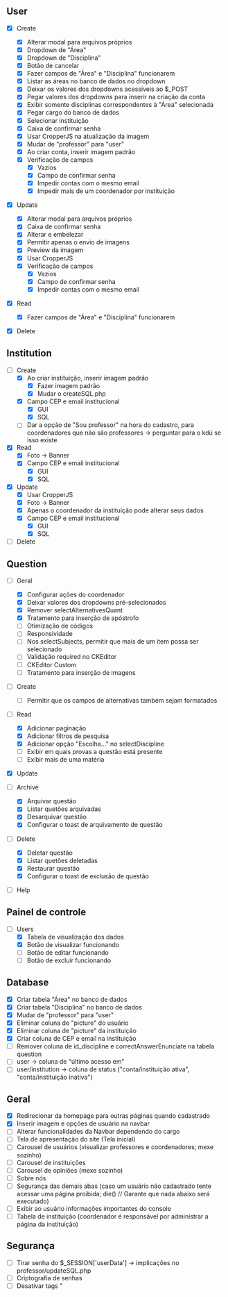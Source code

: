 ## User
- [X] Create
	- [X] Alterar modal para arquivos próprios
	- [X] Dropdown de "Área"
	- [X] Dropdown de "Disciplina"
	- [X] Botão de cancelar
	- [X] Fazer campos de "Área" e "Disciplina" funcionarem
	- [X] Listar as áreas no banco de dados no dropdown
	- [X] Deixar os valores dos dropdowns acessíveis ao $_POST
	- [X] Pegar valores dos dropdowns para inserir na criação da conta
	- [X] Exibir somente disciplinas correspondentes à "Área" selecionada
	- [X] Pegar cargo do banco de dados
	- [X] Selecionar instituição
	- [X] Caixa de confirmar senha
	- [X] Usar CropperJS na atualização da imagem
	- [X] Mudar de "professor" para "user"
	- [X] Ao criar conta, inserir imagem padrão	
	- [X] Verificação de campos
		- [X] Vazios
		- [X] Campo de confirmar senha
		- [X] Impedir contas com o mesmo email
		- [X] Impedir mais de um coordenador por instituição
	
- [X] Update
	- [X] Alterar modal para arquivos próprios
	- [X] Caixa de confirmar senha
	- [X] Alterar e embelezar
	- [X] Permitir apenas o envio de imagens
	- [X] Preview da imagem
	- [X] Usar CropperJS
	- [X] Verificação de campos
		- [X] Vazios
		- [X] Campo de confirmar senha
		- [X] Impedir contas com o mesmo email

- [X] Read
	- [X] Fazer campos de "Área" e "Disciplina" funcionarem

- [X] Delete


## Institution
- [ ] Create
	- [X] Ao criar instituição, inserir imagem padrão
		- [X] Fazer imagem padrão
		- [X] Mudar o createSQL.php
	- [X] Campo CEP e email institucional
		- [X] GUI
		- [X] SQL

	- [ ] Dar a opção de "Sou professor" na hora do cadastro, para coordenadores que não são professores -> perguntar para o kdú se isso existe

- [X] Read
	- [X] Foto -> Banner
	- [X] Campo CEP e email institucional
		- [X] GUI
		- [X] SQL

- [X] Update
	- [X] Usar CropperJS
	- [X] Foto -> Banner
	- [X] Apenas o coordenador da instituição pode alterar seus dados
	- [X] Campo CEP e email institucional
		- [X] GUI
		- [X] SQL

- [ ] Delete

## Question
- [ ] Geral
	- [X] Configurar ações do coordenador
	- [X] Deixar valores dos dropdowns pré-selecionados
	- [X] Remover selectAlternativesQuant
	- [X] Tratamento para inserção de apóstrofo
	- [ ] Otimização de códigos
	- [ ] Responsividade
	- [ ] Nos selectSubjects, permitir que mais de um item possa ser selecionado
	- [ ] Validação required no CKEditor
	- [ ] CKEditor Custom
	- [ ] Tratamento para inserção de imagens

- [ ] Create
	- [ ] Permitir que os campos de alternativas também sejam formatados

- [ ] Read
	- [X] Adicionar paginação
	- [X] Adicionar filtros de pesquisa
	- [X] Adicionar opção "Escolha..." no selectDiscipline
	- [ ] Exibir em quais provas a questão está presente
	- [ ] Exibir mais de uma matéria
	
- [X] Update

- [ ] Archive
	- [X] Arquivar questão
	- [X] Listar quetões arquivadas
	- [X] Desarquivar questão
	- [X] Configurar o toast de arquivamento de questão

- [ ] Delete
	- [X] Deletar questão
	- [X] Listar quetões deletadas
	- [X] Restaurar questão
	- [X] Configurar o toast de exclusão de questão

- [ ] Help

## Painel de controle
- [ ] Users
	- [X] Tabela de visualização dos dados
	- [X] Botão de visualizar funcionando
	- [ ] Botão de editar funcionando
	- [ ] Botão de excluir funcionando

## Database

- [X] Criar tabela "Área" no banco de dados
- [X] Criar tabela "Disciplina" no banco de dados
- [X] Mudar de "professor" para "user"
- [X] Eliminar coluna de "picture" do usuário
- [X] Eliminar coluna de "picture" da instituição
- [X] Criar coluna de CEP e email na instituição
- [ ] Remover coluna de id_discipline e correctAnswerEnunciate na tabela question
- [ ] user -> coluna de "último acesso em"
- [ ] user/institution -> coluna de status ("conta/instituição ativa", "conta/instituição inativa")

## Geral
- [X] Redirecionar da homepage para outras páginas quando cadastrado
- [X] Inserir imagem e opções de usuário na navbar
- [ ] Alterar funcionalidades da Navbar dependendo do cargo
- [ ] Tela de apresentação do site (Tela inicial)
- [ ] Carousel de usuários (visualizar professores e coordenadores; mexe sozinho)
- [ ] Carousel de instituições
- [ ] Carousel de opiniões (mexe sozinho)
- [ ] Sobre nós
- [ ] Segurança das demais abas (caso um usuário não cadastrado tente acessar uma página proibida; die() // Garante que nada abaixo será executado)
- [ ] Exibir ao usuário informações importantes do console
- [ ] Tabela de instituição (coordenador é responsável por administrar a página da instituição)

## Segurança
- [ ] Tirar senha do $_SESSION['userData'] -> implicações no professor/updateSQL.php
- [ ] Criptografia de senhas
- [ ] Desativar tags "<script>" e "<?php" do que o CkEditor retorna
- [ ] Verificar, no início de cada página, as possibilidades de erro 403 ou 404

## Observações
	1 coordenador por escola
	professores dessa escola são subordinados a esse coordenador
	coordenadores tem página de gerenciamento dos professores
	somente programadores podem criar instituições e coordenadores
	somente coordenadores podem criar professores


## Dicas
	* Use die() se não achou $_GET
	* enctype="multipart/form-data" -> atributo necessário em <form> caso envolva envio de imagens
	* Quando as imagens não estiverem atualizando, pode ser que o navegador esteja guardando-as em cache.
	Para evitar isso, faça o seguinte: adicione "?1222259157.415" no final do src da imagem, onde "1222259157.415" é o horário do servidor. Ex.: <img src="picture.jpg?1222259157.415" alt="">
	A função de tempo no php é "time()", então ficaria <img src="/images/users/2.jpeg<?php echo '?' . time() ?>" />
	*index.php com 403 em todas as pastas para evitar acessos indevidos
	*if($_Session['userData']['status'] == 2){
		$otherProfileName = 'Conta desativada';
	} else {
		$otherProfileName = array['name'];
	}
	* This script tag should be included between the <head> tags in your HTML document.
	*$connection->close();		após		require_once '../../utilities/dbConnect.php';


## Possíveis novas funções
* Sistema de mensagens (tipo do moddle)
* Email de verificação de criação de contas
* Esqueci a senha
* Mudar Gerar PDF do Nicholas para o João
* Crud da instituição
* Versionamento de questões (tipo o do GitHub)
* Versionamento de provas (tipo o do GitHub)
* Comentário das questões
* Painel de controle do coordenador
	* Desativar e alterar subordinados
	* Transferência de cargo

